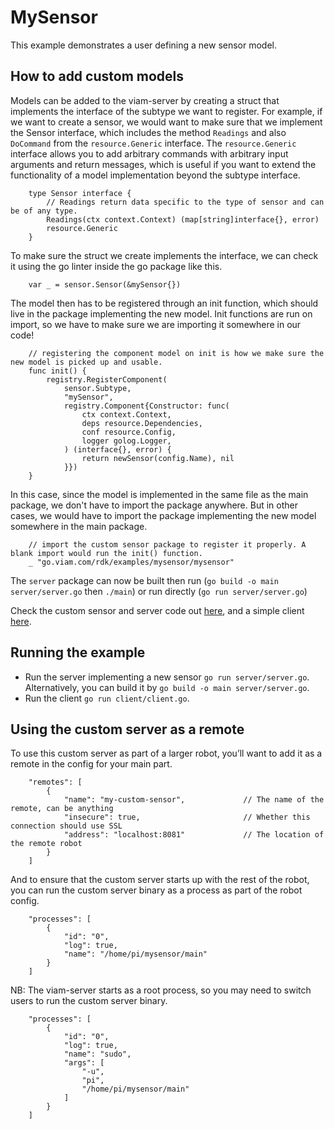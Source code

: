 # MySensor

This example demonstrates a user defining a new sensor model.


## How to add custom models

Models can be added to the viam-server by creating a struct that implements the interface of the subtype we want to register.
For example, if we want to create a sensor, we would want to make sure that we implement the Sensor interface, which includes the method `Readings` and also `DoCommand` from the `resource.Generic` interface.
The `resource.Generic` interface allows you to add arbitrary commands with arbitrary input arguments and return messages, which is useful if you want to extend the functionality of a model implementation beyond the subtype interface.

```
    type Sensor interface {
        // Readings return data specific to the type of sensor and can be of any type.
        Readings(ctx context.Context) (map[string]interface{}, error)
        resource.Generic
    }
```

To make sure the struct we create implements the interface, we can check it using the go linter inside the go package like this.
```
    var _ = sensor.Sensor(&mySensor{})
```

The model then has to be registered through an init function, which should live in the package implementing the new model.
Init functions are run on import, so we have to make sure we are importing it somewhere in our code!

```
    // registering the component model on init is how we make sure the new model is picked up and usable.
    func init() {
        registry.RegisterComponent(
            sensor.Subtype,
            "mySensor",
            registry.Component{Constructor: func(
                ctx context.Context,
                deps resource.Dependencies,
                conf resource.Config,
                logger golog.Logger,
            ) (interface{}, error) {
                return newSensor(config.Name), nil
            }})
    }
```

In this case, since the model is implemented in the same file as the main package, we don't have to import the package anywhere.
But in other cases, we would have to import the package implementing the new model somewhere in the main package.
```
	// import the custom sensor package to register it properly. A blank import would run the init() function.
	_ "go.viam.com/rdk/examples/mysensor/mysensor"
```

The `server` package can now be built then run (`go build -o main server/server.go` then `./main`) or run directly (`go run server/server.go`)

Check the custom sensor and server code out [here](https://github.com/viamrobotics/rdk/blob/main/examples/mysensor/server/server.go), and a simple client [here](https://github.com/viamrobotics/rdk/blob/main/examples/mysensor/client/client.go).

## Running the example

* Run the server implementing a new sensor `go run server/server.go`. Alternatively, you can build it by `go build -o main server/server.go`.
* Run the client `go run client/client.go`.

## Using the custom server as a remote

To use this custom server as part of a larger robot, you’ll want to add it as a remote in the config for your main part.

```
    "remotes": [
        {
            "name": "my-custom-sensor",             // The name of the remote, can be anything
            "insecure": true,                       // Whether this connection should use SSL
            "address": "localhost:8081"             // The location of the remote robot
        }
    ]
```

And to ensure that the custom server starts up with the rest of the robot, you can run the custom server binary as a process as part of the robot config.

```
    "processes": [
        {
            "id": "0",
            "log": true,
            "name": "/home/pi/mysensor/main"
        }
    ]
```

NB: The viam-server starts as a root process, so you may need to switch users to run the custom server binary.

```
    "processes": [
        {
            "id": "0",
            "log": true,
            "name": "sudo",
            "args": [
                "-u",
                "pi",
                "/home/pi/mysensor/main"
            ]
        }
    ]
```
